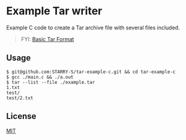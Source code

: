 Example Tar writer
==================

Example C code to create a Tar archive file with several files included.

> FYI: [Basic Tar Format](https://www.gnu.org/software/tar/manual/html_node/Standard.html)

Usage
-----

```console
$ git@github.com:STARRY-S/tar-example-c.git && cd tar-example-c
$ gcc ./main.c && ./a.out
$ tar --list --file ./example.tar
1.txt
test/
test/2.txt
```

License
-------

[MIT](LICENSE)